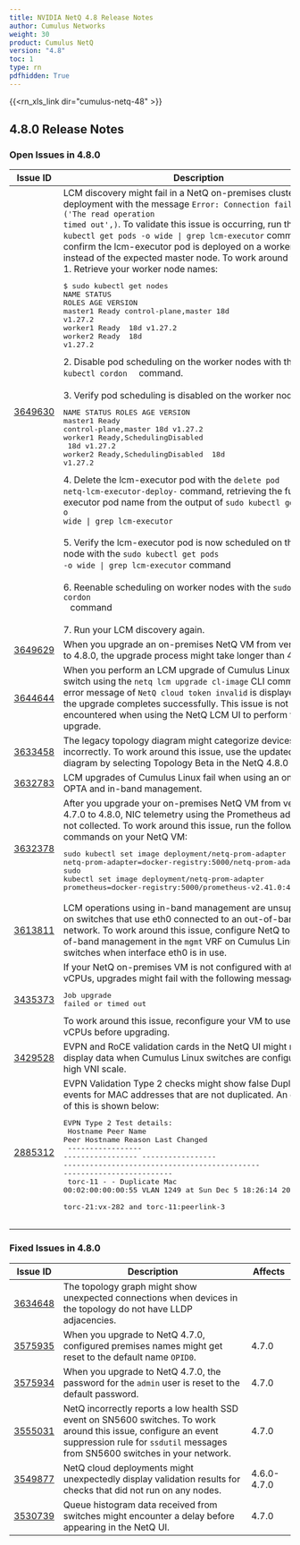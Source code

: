```yaml
---
title: NVIDIA NetQ 4.8 Release Notes
author: Cumulus Networks
weight: 30
product: Cumulus NetQ
version: "4.8"
toc: 1
type: rn
pdfhidden: True
---
```

{{<rn_xls_link dir="cumulus-netq-48" >}}
## 4.8.0 Release Notes
### Open Issues in 4.8.0

|  Issue ID 	|   Description	|   Affects	|   Fixed |
|---	        |---	        |---	    |---	                |
| <a name="3649630"></a> [3649630](#3649630) <a name="3649630"></a> <br /> | LCM discovery might fail in a NetQ on-premises cluster deployment with the message <code>Error: Connection failure: ('The read operation timed out',)</code>. To validate this issue is occurring, run the <code>sudo kubectl get pods -o wide \| grep lcm-executor</code> command and confirm the lcm-executor pod is deployed on a worker node instead of the expected master node. To work around this issue: <br>1. Retrieve your worker node names:<pre>$ sudo kubectl get nodes<br>NAME               STATUS   ROLES                  AGE   VERSION<br>master1  Ready    control-plane,master   18d   v1.27.2<br>worker1  Ready    <none>    18d   v1.27.2<br>worker2  Ready    <none>    18d   v1.27.2</pre>2. Disable pod scheduling on the worker nodes with the <code>sudo kubectl cordon <worker1-name> <worker2-name></code> command.<br><br>3. Verify pod scheduling is disabled on the worker nodes:<pre>NAME               STATUS   ROLES                  AGE   VERSION<br>master1  Ready    control-plane,master   18d   v1.27.2<br>worker1  Ready,SchedulingDisabled    <none>    18d   v1.27.2<br>worker2  Ready,SchedulingDisabled    <none>    18d   v1.27.2</pre>4. Delete the lcm-executor pod with the <code>delete pod netq-lcm-executor-deploy-<name></code> command, retrieving the full lcm-executor pod name from the output of <code>sudo kubectl get pods -o wide \| grep lcm-executor</code><br /><br>5. Verify the lcm-executor pod is now scheduled on the master node with the <code>sudo kubectl get pods -o wide \| grep lcm-executor</code> command<br /><br>6. Reenable scheduling on worker nodes with the <code>sudo kubectl cordon <worker1-name> <worker2-name></code> command<br /><br>7. Run your LCM discovery again. | 4.7.0-4.8.0 | |
| <a name="3649629"></a> [3649629](#3649629) <a name="3649629"></a> <br /> | When you upgrade an on-premises NetQ VM from version 4.7.0 to 4.8.0, the upgrade process might take longer than 4 hours. | 4.8.0 | |
| <a name="3644644"></a> [3644644](#3644644) <a name="3644644"></a> <br /> | When you perform an LCM upgrade of Cumulus Linux on a switch using the <code>netq lcm upgrade cl-image</code> CLI command, an error message of <code>NetQ cloud token invalid</code> is displayed though the upgrade completes successfully. This issue is not encountered when using the NetQ LCM UI to perform the upgrade. | 4.8.0 | |
| <a name="3633458"></a> [3633458](#3633458) <a name="3633458"></a> <br /> | The legacy topology diagram might categorize devices into tiers incorrectly. To work around this issue, use the updated topology diagram by selecting Topology Beta in the NetQ 4.8.0 UI. | 4.7.0-4.8.0 | |
| <a name="3632783"></a> [3632783](#3632783) <a name="3632783"></a> <br /> | LCM upgrades of Cumulus Linux fail when using an on-switch OPTA and in-band management. | 4.8.0 | |
| <a name="3632378"></a> [3632378](#3632378) <a name="3632378"></a> <br /> | After you upgrade your on-premises NetQ VM from version 4.7.0 to 4.8.0, NIC telemetry using the Prometheus adapter is not collected. To work around this issue, run the following commands on your NetQ VM:<pre>sudo kubectl set image deployment/netq-prom-adapter netq-prom-adapter=docker-registry:5000/netq-prom-adapter:4.8.0<br>sudo kubectl set image deployment/netq-prom-adapter prometheus=docker-registry:5000/prometheus-v2.41.0:4.8.0</pre> | 4.8.0 | |
| <a name="3613811"></a> [3613811](#3613811) <a name="3613811"></a> <br /> | LCM operations using in-band management are unsupported on switches that use eth0 connected to an out-of-band network. To work around this issue, configure NetQ to use out-of-band management in the <code>mgmt</code> VRF on Cumulus Linux switches when interface eth0 is in use. | 4.8.0 | |
| <a name="3435373"></a> [3435373](#3435373) <a name="3435373"></a> <br /> | If your NetQ on-premises VM is not configured with at least 16 vCPUs, upgrades might fail with the following message: <pre>Job upgrade failed or timed out<br /></pre>To work around this issue, reconfigure your VM to use 16 vCPUs before upgrading. | 4.5.0-4.8.0 | |
| <a name="3429528"></a> [3429528](#3429528) <a name="3429528"></a> <br /> | EVPN and RoCE validation cards in the NetQ UI might not display data when Cumulus Linux switches are configured with high VNI scale. | 4.6.0-4.8.0 | |
| <a name="2885312"></a> [2885312](#2885312) <a name="2885312"></a> <br /> | EVPN Validation Type 2 checks might show false Duplicate MAC events for MAC addresses that are not duplicated. An example of this is shown below:<br />  <pre>EVPN Type 2 Test details:<br />  Hostname          Peer Name         Peer Hostname     Reason                                        Last Changed<br />  ----------------- ----------------- ----------------- --------------------------------------------- -------------------------<br />  torc-11           -                 -                 Duplicate Mac 00:02:00:00:00:55 VLAN 1249 at  Sun Dec  5 18:26:14 2021<br />                                                        torc-21:vx-282 and torc-11:peerlink-3<br />  </pre> | 4.1.0-4.8.0 | |

### Fixed Issues in 4.8.0
|  Issue ID 	|   Description	|   Affects	|
|---	        |---	        |---	    |
| <a name="3634648"></a> [3634648](#3634648) <a name="3634648"></a> <br /> | The topology graph might show unexpected connections when devices in the topology do not have LLDP adjacencies. |  | |
| <a name="3575935"></a> [3575935](#3575935) <a name="3575935"></a> <br /> | When you upgrade to NetQ 4.7.0, configured premises names might get reset to the default name <code>OPID0</code>. | 4.7.0 | |
| <a name="3575934"></a> [3575934](#3575934) <a name="3575934"></a> <br /> | When you upgrade to NetQ 4.7.0, the password for the <code>admin</code> user is reset to the default password. | 4.7.0 | |
| <a name="3555031"></a> [3555031](#3555031) <a name="3555031"></a> <br /> | NetQ incorrectly reports a low health SSD event on SN5600 switches. To work around this issue, configure an event suppression rule for <code>ssdutil</code> messages from SN5600 switches in your network. | 4.7.0 | |
| <a name="3549877"></a> [3549877](#3549877) <a name="3549877"></a> <br /> | NetQ cloud deployments might unexpectedly display validation results for checks that did not run on any nodes. | 4.6.0-4.7.0 | |
| <a name="3530739"></a> [3530739](#3530739) <a name="3530739"></a> <br /> | Queue histogram data received from switches might encounter a delay before appearing in the NetQ UI. | 4.7.0 | |

